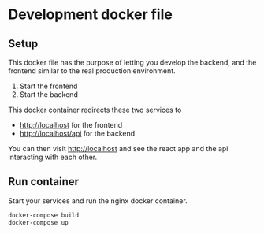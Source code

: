 # Development docker file

## Setup

This docker file has the purpose of letting you develop the backend, and the frontend similar to the real production environment.

1. Start the frontend
2. Start the backend

This docker container redirects these two services to

+ [http://localhost](http://localhost) for the frontend
+ [http://localhost/api](http://localhost) for the backend

You can then visit [http://localhost](http://localhost) and see the react app and the api interacting with each other.

## Run container

Start your services and run the nginx docker container.

```bash
docker-compose build
docker-compose up
```

